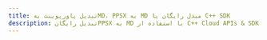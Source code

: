 ---title: تبدیل پاورپوینت بهMD، PPSX به MD مبدل رایگان یا C++ SDKdescription: تبدیل رایگانPPSX به MD با استفاده از C++ Cloud APIs & SDK. همچنین اسناد Microsoft PowerPoint را در Cloud ایجاد، ویرایش و رندر کنید.---